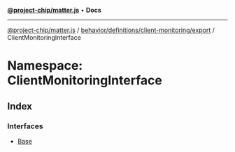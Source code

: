 [**@project-chip/matter.js**](../../../../../../README.md) • **Docs**

***

[@project-chip/matter.js](../../../../../../modules.md) / [behavior/definitions/client-monitoring/export](../../README.md) / ClientMonitoringInterface

# Namespace: ClientMonitoringInterface

## Index

### Interfaces

- [Base](interfaces/Base.md)
